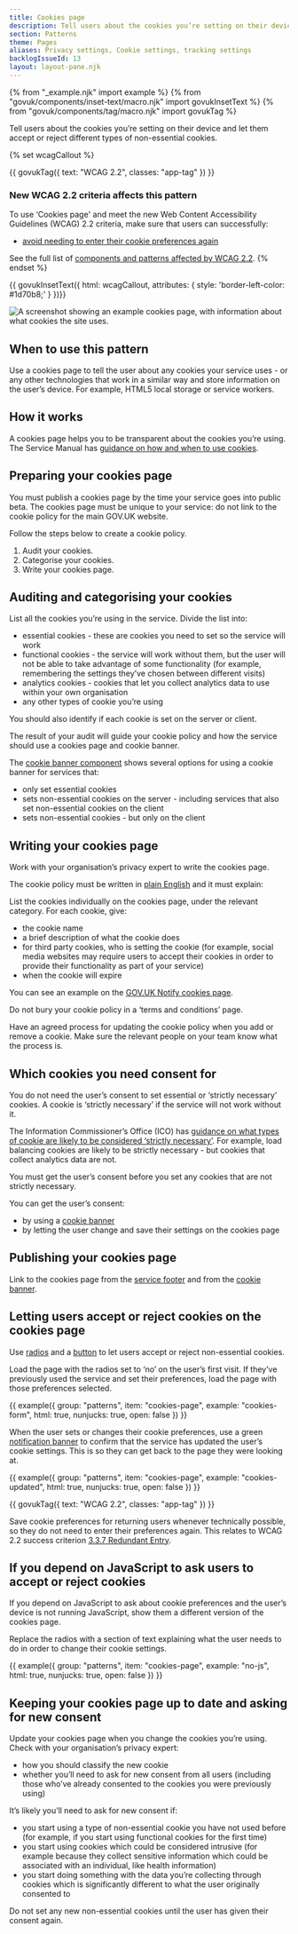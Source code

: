 ```yaml
---
title: Cookies page
description: Tell users about the cookies you’re setting on their device and let them accept or reject different types of non-essential cookies.
section: Patterns
theme: Pages
aliases: Privacy settings, Cookie settings, tracking settings
backlogIssueId: 13
layout: layout-pane.njk
---
```


{% from "_example.njk" import example %}
{% from "govuk/components/inset-text/macro.njk" import govukInsetText %}
{% from "govuk/components/tag/macro.njk" import govukTag %}

Tell users about the cookies you’re setting on their device and let them accept or reject different types of non-essential cookies.

{% set wcagCallout %}

{{ govukTag({
  text: "WCAG 2.2",
  classes: "app-tag"
}) }}

### New WCAG 2.2 criteria affects this pattern

To use ‘Cookies page' and meet the new Web Content Accessibility Guidelines (WCAG) 2.2 criteria, make sure that users can successfully:

- [avoid needing to enter their cookie preferences again](/patterns/cookies-page/#wcag-avoid-cookie-preferences-reentry)

See the full list of [components and patterns affected by WCAG 2.2](/accessibility/WCAG-2.2/#components-and-patterns-affected-in-the-design-system).
{% endset %}

{{ govukInsetText({
  html: wcagCallout,
  attributes: {
    style: 'border-left-color: #1d70b8;'
  }
})}}

![A screenshot showing an example cookies page, with information about what cookies the site uses.](cookies-page.png)

## When to use this pattern

Use a cookies page to tell the user about any cookies your service uses - or any other technologies that work in a similar way and store information on the user’s device. For example, HTML5 local storage or service workers.

## How it works

A cookies page helps you to be transparent about the cookies you’re using. The Service Manual has [guidance on how and when to use cookies](https://www.gov.uk/service-manual/technology/working-with-cookies-and-similar-technologies).

## Preparing your cookies page

You must publish a cookies page by the time your service goes into public beta. The cookies page must be unique to your service: do not link to the cookie policy for the main GOV.UK website.

Follow the steps below to create a cookie policy.

1. Audit your cookies.
2. Categorise your cookies.
3. Write your cookies page.

## Auditing and categorising your cookies

List all the cookies you’re using in the service. Divide the list into:

- essential cookies - these are cookies you need to set so the service will work
- functional cookies - the service will work without them, but the user will not be able to take advantage of some functionality (for example, remembering the settings they’ve chosen between different visits)
- analytics cookies - cookies that let you collect analytics data to use within your own organisation
- any other types of cookie you’re using

You should also identify if each cookie is set on the server or client.

The result of your audit will guide your cookie policy and how the service should use a cookies page and cookie banner.

The [cookie banner component](/components/cookie-banner/) shows several options for using a cookie banner for services that:

- only set essential cookies
- sets non-essential cookies on the server - including services that also set non-essential cookies on the client
- sets non-essential cookies - but only on the client

## Writing your cookies page

Work with your organisation’s privacy expert to write the cookies page.

The cookie policy must be written in [plain English](https://www.gov.uk/guidance/content-design/writing-for-gov-uk#plain-english) and it must explain:

List the cookies individually on the cookies page, under the relevant category. For each cookie, give:

- the cookie name
- a brief description of what the cookie does
- for third party cookies, who is setting the cookie (for example, social media websites may require users to accept their cookies in order to provide their functionality as part of your service)
- when the cookie will expire

You can see an example on the [GOV.UK Notify cookies page](https://www.notifications.service.gov.uk/cookies).

Do not bury your cookie policy in a ‘terms and conditions’ page.

Have an agreed process for updating the cookie policy when you add or remove a cookie. Make sure the relevant people on your team know what the process is.

## Which cookies you need consent for

You do not need the user’s consent to set essential or ‘strictly necessary’ cookies. A cookie is ‘strictly necessary’ if the service will not work without it.

The Information Commissioner’s Office (ICO) has [guidance on what types of cookie are likely to be considered ‘strictly necessary’](https://ico.org.uk/for-organisations/guide-to-pecr/guidance-on-the-use-of-cookies-and-similar-technologies/what-are-the-rules-on-cookies-and-similar-technologies/). For example, load balancing cookies are likely to be strictly necessary - but cookies that collect analytics data are not.

You must get the user’s consent before you set any cookies that are not strictly necessary.

You can get the user’s consent:

- by using a [cookie banner](/components/cookie-banner/)
- by letting the user change and save their settings on the cookies page

## Publishing your cookies page

Link to the cookies page from the [service footer](/components/footer/) and from the [cookie banner](/components/cookie-banner/).

## Letting users accept or reject cookies on the cookies page

Use [radios](/components/radios/) and a [button](/components/button/) to let users accept or reject non-essential cookies.

Load the page with the radios set to ‘no’ on the user’s first visit. If they’ve previously used the service and set their preferences, load the page with those preferences selected.

{{ example({ group: "patterns", item: "cookies-page", example: "cookies-form", html: true, nunjucks: true, open: false }) }}

When the user sets or changes their cookie preferences, use a green [notification banner](/components/notification-banner/) to confirm that the service has updated the user’s cookie settings. This is so they can get back to the page they were looking at.

{{ example({ group: "patterns", item: "cookies-page", example: "cookies-updated", html: true, nunjucks: true, open: false }) }}

<div class="app-wcag-22" id="wcag-avoid-cookie-preferences-reentry" role="note">
  {{ govukTag({
    text: "WCAG 2.2",
    classes: "app-tag"
  }) }}
  <p>Save cookie preferences for returning users whenever technically possible, so they do not need to enter their preferences again. This relates to WCAG 2.2 success criterion <a href="https://www.w3.org/WAI/WCAG22/Understanding/redundant-entry.html">3.3.7 Redundant Entry</a>.</p>
</div>

## If you depend on JavaScript to ask users to accept or reject cookies

If you depend on JavaScript to ask about cookie preferences and the user’s device is not running JavaScript, show them a different version of the cookies page.

Replace the radios with a section of text explaining what the user needs to do in order to change their cookie settings.

{{ example({ group: "patterns", item: "cookies-page", example: "no-js", html: true, nunjucks: true, open: false }) }}

## Keeping your cookies page up to date and asking for new consent

Update your cookies page when you change the cookies you’re using. Check with your organisation’s privacy expert:

- how you should classify the new cookie
- whether you’ll need to ask for new consent from all users (including those who’ve already consented to the cookies you were previously using)

It’s likely you’ll need to ask for new consent if:

- you start using a type of non-essential cookie you have not used before (for example, if you start using functional cookies for the first time)
- you start using cookies which could be considered intrusive (for example because they collect sensitive information which could be associated with an individual, like health information)
- you start doing something with the data you’re collecting through cookies which is significantly different to what the user originally consented to

Do not set any new non-essential cookies until the user has given their consent again.
